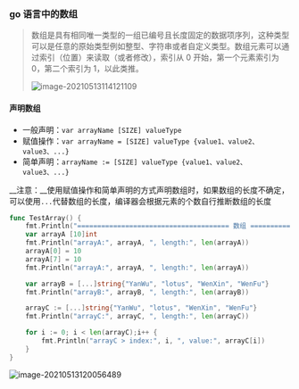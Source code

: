 ### go 语言中的数组

>   数组是具有相同唯一类型的一组已编号且长度固定的数据项序列，这种类型可以是任意的原始类型例如整型、字符串或者自定义类型。数组元素可以通过索引（位置）来读取（或者修改），索引从 0 开始，第一个元素索引为 0，第二个索引为 1，以此类推。
>
>   ![image-20210513114121109](https://typroa12138.oss-cn-hangzhou.aliyuncs.com/image/2021/05/2021051311412121.png)

#### 声明数组

-   一般声明：`var arrayName [SIZE] valueType`
-   赋值操作：`var arrayName = [SIZE] valueType {value1、value2、value3、...}`
-   简单声明：`arrayName := [SIZE] valueType {value1、value2、value3、...}`

__注意：__使用赋值操作和简单声明的方式声明数组时，如果数组的长度不确定，可以使用`...`代替数组的长度，编译器会根据元素的个数自行推断数组的长度

```go
func TestArray() {
	fmt.Println("====================================== 数组 ======================================")
	var arrayA [10]int
	fmt.Println("arrayA:", arrayA, ", length:", len(arrayA))
	arrayA[0] = 10
	arrayA[7] = 10
	fmt.Println("arrayA:", arrayA, ", length:", len(arrayA))

	var arrayB = [...]string{"YanWu", "lotus", "WenXin", "WenFu"}
	fmt.Println("arrayB:", arrayB, ", length:", len(arrayB))

	arrayC := [...]string{"YanWu", "lotus", "WenXin", "WenFu"}
	fmt.Println("arrayC:", arrayC, ", length:", len(arrayC))

	for i := 0; i < len(arrayC);i++ {
		fmt.Println("arrayC > index:", i, ", value:", arrayC[i])
	}
}
```

![image-20210513120056489](https://typroa12138.oss-cn-hangzhou.aliyuncs.com/image/2021/05/2021051312005656.png)